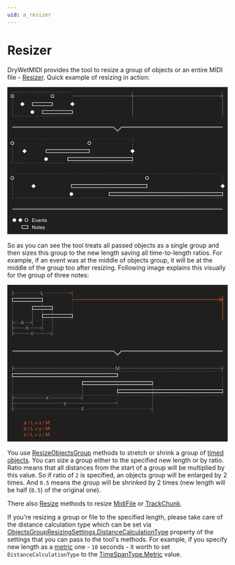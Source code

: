 ```yaml
---
uid: a_resizer
---
```


# Resizer

DryWetMIDI provides the tool to resize a group of objects or an entire MIDI file - [Resizer](xref:Melanchall.DryWetMidi.Tools.Resizer). Quick example of resizing in action:

![Objects resizing](images/Resizer/ResizeObjectsGroup.png)

So as you can see the tool treats all passed objects as a single group and then sizes this group to the new length saving all time-to-length ratios. For example, if an event was at the middle of objects group, it will be at the middle of the group too after resizing. Following image explains this visually for the group of three notes:

![Objects resizing in detail](images/Resizer/ResizeObjectsGroup-Details.png)

You use [ResizeObjectsGroup](xref:Melanchall.DryWetMidi.Tools.Resizer.ResizeObjectsGroup*) methods to stretch or shrink a group of [timed objects](xref:Melanchall.DryWetMidi.Interaction.ITimedObject). You can size a group either to the specified new length or by ratio. Ratio means that all distances from the start of a group will be multiplied by this value. So if ratio of `2` is specified, an objects group will be enlarged by 2 times. And `0.5` means the group will be shrinked by 2 times (new length will be half (`0.5`) of the original one).

There also [Resize](xref:Melanchall.DryWetMidi.Tools.Resizer.Resize*) methods to resize [MidiFile](xref:Melanchall.DryWetMidi.Core.MidiFile) or [TrackChunk](xref:Melanchall.DryWetMidi.Core.TrackChunk).

If you're resizing a group or file to the specified length, please take care of the distance calculation type which can be set via [ObjectsGroupResizingSettings.DistanceCalculationType](xref:Melanchall.DryWetMidi.Tools.ObjectsGroupResizingSettings.DistanceCalculationType) property of the settings that you can pass to the tool's methods. For example, if you specify new length as a [metric](xref:a_ts_metric) one - `10` seconds - it worth to set `DistanceCalculationType` to the [TimeSpanType.Metric](xref:Melanchall.DryWetMidi.Interaction.TimeSpanType.Metric) value.